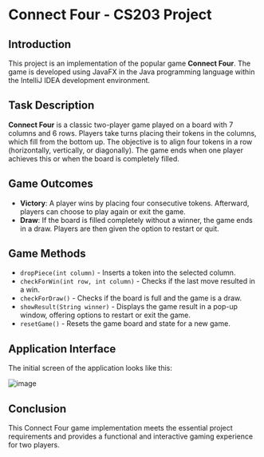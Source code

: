 # Connect Four - CS203 Project

## Introduction

This project is an implementation of the popular game **Connect Four**. The game is developed using JavaFX in the Java programming language within the IntelliJ IDEA development environment.

## Task Description

**Connect Four** is a classic two-player game played on a board with 7 columns and 6 rows. Players take turns placing their tokens in the columns, which fill from the bottom up. The objective is to align four tokens in a row (horizontally, vertically, or diagonally). The game ends when one player achieves this or when the board is completely filled.

## Game Outcomes

- **Victory**: A player wins by placing four consecutive tokens. Afterward, players can choose to play again or exit the game.
- **Draw**: If the board is filled completely without a winner, the game ends in a draw. Players are then given the option to restart or quit.

## Game Methods

- `dropPiece(int column)` - Inserts a token into the selected column.
- `checkForWin(int row, int column)` - Checks if the last move resulted in a win.
- `checkForDraw()` - Checks if the board is full and the game is a draw.
- `showResult(String winner)` - Displays the game result in a pop-up window, offering options to restart or exit the game.
- `resetGame()` - Resets the game board and state for a new game.

## Application Interface

The initial screen of the application looks like this:

![image](https://github.com/user-attachments/assets/7d3590a4-5811-4bc8-934b-66bb0f3f69a9)

## Conclusion

This Connect Four game implementation meets the essential project requirements and provides a functional and interactive gaming experience for two players.
